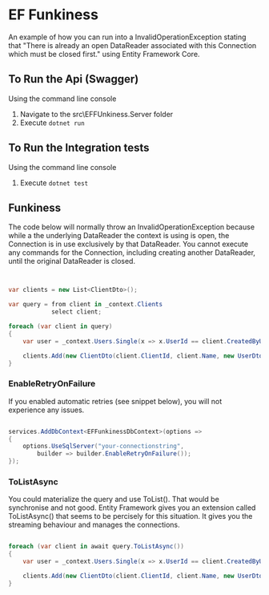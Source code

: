 # EF Funkiness

An example of how you can run into a InvalidOperationException stating that "There is already an open DataReader associated with this Connection which must be closed first." using Entity Framework Core. 

## To Run the Api (Swagger)

Using the command line console

1. Navigate to the src\EFFUnkiness.Server folder
2. Execute `dotnet run`

## To Run the Integration tests

Using the command line console

1. Execute `dotnet test`


## Funkiness

The code below will normally throw an InvalidOperationException because while a the underlying DataReader the context is using is open, the Connection is in use exclusively by that DataReader. You cannot execute any commands for the Connection, including creating another DataReader, until the original DataReader is closed.

```csharp


var clients = new List<ClientDto>();

var query = from client in _context.Clients
            select client;

foreach (var client in query)
{
    var user = _context.Users.Single(x => x.UserId == client.CreatedByUserId);

    clients.Add(new ClientDto(client.ClientId, client.Name, new UserDto(user.UserId, user.Name)));
}

```

### EnableRetryOnFailure

If you enabled automatic retries (see snippet below), you will not experience any issues.

```csharp

services.AddDbContext<EFFunkinessDbContext>(options =>
{
    options.UseSqlServer("your-connectionstring",
        builder => builder.EnableRetryOnFailure());
});

```

### ToListAsync

You could materialize the query and use ToList(). That would be synchronise and not good. Entity Framework gives you an extension called ToListAsync() that seems to be percisely for this situation. It gives you the streaming behaviour and manages the connections.

```csharp

foreach (var client in await query.ToListAsync())
{
    var user = _context.Users.Single(x => x.UserId == client.CreatedByUserId);

    clients.Add(new ClientDto(client.ClientId, client.Name, new UserDto(user.UserId, user.Name)));
}

```